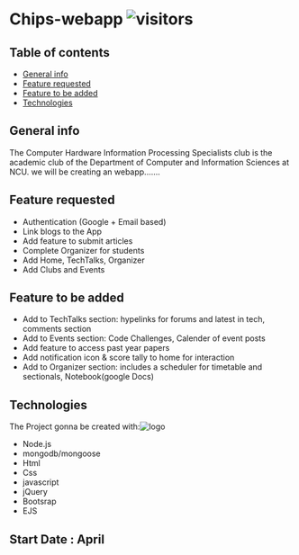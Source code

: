 # Chips-webapp ![visitors](https://visitor-badge.glitch.me/badge?page_id=page.id)





## Table of contents
* [General info](#general-info)
* [Feature requested](#Feature-requested)
* [Feature to be added](#Feature-to-be-added)
* [Technologies](#technologies)


## General info
The Computer Hardware Information Processing Specialists club is the academic club of the Department of Computer and Information Sciences at NCU.
we will be creating an webapp.......


## Feature requested

* Authentication (Google + Email based)
* Link blogs to the App
* Add feature to submit articles
* Complete Organizer for students
* Add Home, TechTalks, Organizer
* Add Clubs and Events




## Feature to be added

* Add to TechTalks section: hypelinks for forums and latest in tech, comments section
* Add to Events section: Code Challenges, Calender of event posts
* Add feature to access past year papers
* Add notification icon & score tally to home for interaction
* Add to Organizer section: includes a scheduler for timetable and sectionals, Notebook(google Docs)



	
## Technologies

The Project gonna be created with:![logo](https://user-images.githubusercontent.com/65048014/111237264-bf9fc280-85c2-11eb-9263-d62c6fb27332.png)

* Node.js
* mongodb/mongoose
* Html
* Css
* javascript
* jQuery
* Bootsrap 
* EJS



## Start Date : April
